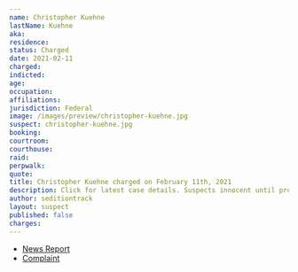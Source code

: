 ```yaml
---
name: Christopher Kuehne
lastName: Kuehne
aka:
residence:
status: Charged
date: 2021-02-11
charged:
indicted:
age:
occupation:
affiliations:
jurisdiction: Federal
image: /images/preview/christopher-kuehne.jpg
suspect: christopher-kuehne.jpg
booking:
courtroom:
courthouse:
raid:
perpwalk:
quote:
title: Christopher Kuehne charged on February 11th, 2021
description: Click for latest case details. Suspects innocent until proven guilty.
author: seditiontrack
layout: suspect
published: false
charges:
---
```

- [News Report]()
- [Complaint](https://www.justice.gov/usao-dc/case-multi-defendant/file/1366446/download)
